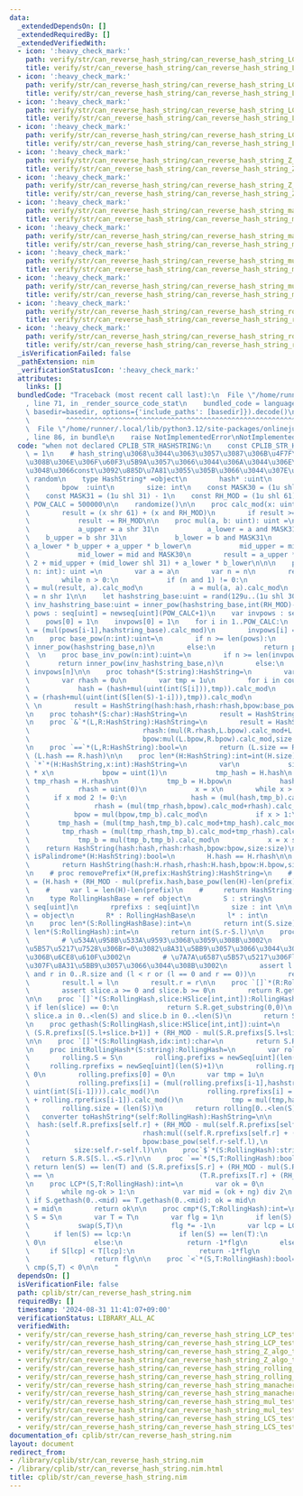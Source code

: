 ```yaml
---
data:
  _extendedDependsOn: []
  _extendedRequiredBy: []
  _extendedVerifiedWith:
  - icon: ':heavy_check_mark:'
    path: verify/str/can_reverse_hash_string/can_reverse_hash_string_LCP_test.nim
    title: verify/str/can_reverse_hash_string/can_reverse_hash_string_LCP_test.nim
  - icon: ':heavy_check_mark:'
    path: verify/str/can_reverse_hash_string/can_reverse_hash_string_LCP_test.nim
    title: verify/str/can_reverse_hash_string/can_reverse_hash_string_LCP_test.nim
  - icon: ':heavy_check_mark:'
    path: verify/str/can_reverse_hash_string/can_reverse_hash_string_LCS_test.nim
    title: verify/str/can_reverse_hash_string/can_reverse_hash_string_LCS_test.nim
  - icon: ':heavy_check_mark:'
    path: verify/str/can_reverse_hash_string/can_reverse_hash_string_LCS_test.nim
    title: verify/str/can_reverse_hash_string/can_reverse_hash_string_LCS_test.nim
  - icon: ':heavy_check_mark:'
    path: verify/str/can_reverse_hash_string/can_reverse_hash_string_Z_algo_test.nim
    title: verify/str/can_reverse_hash_string/can_reverse_hash_string_Z_algo_test.nim
  - icon: ':heavy_check_mark:'
    path: verify/str/can_reverse_hash_string/can_reverse_hash_string_Z_algo_test.nim
    title: verify/str/can_reverse_hash_string/can_reverse_hash_string_Z_algo_test.nim
  - icon: ':heavy_check_mark:'
    path: verify/str/can_reverse_hash_string/can_reverse_hash_string_manacher_test.nim
    title: verify/str/can_reverse_hash_string/can_reverse_hash_string_manacher_test.nim
  - icon: ':heavy_check_mark:'
    path: verify/str/can_reverse_hash_string/can_reverse_hash_string_manacher_test.nim
    title: verify/str/can_reverse_hash_string/can_reverse_hash_string_manacher_test.nim
  - icon: ':heavy_check_mark:'
    path: verify/str/can_reverse_hash_string/can_reverse_hash_string_mul_test.nim
    title: verify/str/can_reverse_hash_string/can_reverse_hash_string_mul_test.nim
  - icon: ':heavy_check_mark:'
    path: verify/str/can_reverse_hash_string/can_reverse_hash_string_mul_test.nim
    title: verify/str/can_reverse_hash_string/can_reverse_hash_string_mul_test.nim
  - icon: ':heavy_check_mark:'
    path: verify/str/can_reverse_hash_string/can_reverse_hash_string_rolling_hash_yosupo_suffix_array_test.nim
    title: verify/str/can_reverse_hash_string/can_reverse_hash_string_rolling_hash_yosupo_suffix_array_test.nim
  - icon: ':heavy_check_mark:'
    path: verify/str/can_reverse_hash_string/can_reverse_hash_string_rolling_hash_yosupo_suffix_array_test.nim
    title: verify/str/can_reverse_hash_string/can_reverse_hash_string_rolling_hash_yosupo_suffix_array_test.nim
  _isVerificationFailed: false
  _pathExtension: nim
  _verificationStatusIcon: ':heavy_check_mark:'
  attributes:
    links: []
  bundledCode: "Traceback (most recent call last):\n  File \"/home/runner/.local/lib/python3.12/site-packages/onlinejudge_verify/documentation/build.py\"\
    , line 71, in _render_source_code_stat\n    bundled_code = language.bundle(stat.path,\
    \ basedir=basedir, options={'include_paths': [basedir]}).decode()\n          \
    \         ^^^^^^^^^^^^^^^^^^^^^^^^^^^^^^^^^^^^^^^^^^^^^^^^^^^^^^^^^^^^^^^^^^^^^^^^^^^^^^^^^\n\
    \  File \"/home/runner/.local/lib/python3.12/site-packages/onlinejudge_verify/languages/nim.py\"\
    , line 86, in bundle\n    raise NotImplementedError\nNotImplementedError\n"
  code: "when not declared CPLIB_STR_HASHSTRING:\n    const CPLIB_STR_HASHSTRING*\
    \ = 1\n    # hash_string\u3068\u3044\u3063\u3057\u3087\u306B\u4F7F\u308F\u308C\
    \u308B\u306E\u306F\u60F3\u5B9A\u3057\u3066\u3044\u306A\u3044\u306E\u3067\u3042\
    \u3048\u3066const\u3092\u885D\u7A81\u3055\u305B\u3066\u3044\u307E\u3059\n    import\
    \ random\n    type HashString* =object\n        hash* :uint\n        rhash* :uint\n\
    \        bpow  :uint\n        size: int\n    const MASK30 = (1u shl 30) - 1\n\
    \    const MASK31 = (1u shl 31) - 1\n    const RH_MOD = (1u shl 61) - 1\n    const\
    \ POW_CALC = 500000\n\n    randomize()\n\n    proc calc_mod(x: uint): uint =\n\
    \        result = (x shr 61) + (x and RH_MOD)\n        if result >= RH_MOD:\n\
    \            result -= RH_MOD\n\n    proc mul(a, b: uint): uint =\n        let\n\
    \            a_upper = a shr 31\n            a_lower = a and MASK31\n        \
    \    b_upper = b shr 31\n            b_lower = b and MASK31\n            mid =\
    \ a_lower * b_upper + a_upper * b_lower\n            mid_upper = mid shr 30\n\
    \            mid_lower = mid and MASK30\n        result = a_upper * b_upper *\
    \ 2 + mid_upper + (mid_lower shl 31) + a_lower * b_lower\n\n\n    proc inner_pow(a:uint,\
    \ n: int): uint =\n        var a = a\n        var n = n\n        result = 1\n\
    \        while n > 0:\n            if (n and 1) != 0:\n                result\
    \ = mul(result, a).calc_mod\n            a = mul(a, a).calc_mod\n            n\
    \ = n shr 1\n\n    let hashstring_base:uint = rand(129u..(1u shl 30))\n    let\
    \ inv_hashstring_base:uint = inner_pow(hashstring_base,int(RH_MOD)-2)\n    var\
    \ pows : seq[uint] = newseq[uint](POW_CALC+1)\n    var invpows : seq[uint] = newseq[uint](POW_CALC+1)\n\
    \    pows[0] = 1\n    invpows[0] = 1\n    for i in 1..POW_CALC:\n        pows[i]\
    \ = (mul(pows[i-1],hashstring_base).calc_mod)\n        invpows[i] = (mul(invpows[i-1],inv_hashstring_base).calc_mod)\n\
    \n    proc base_pow(n:int):uint=\n        if n >= len(pows):\n            return\
    \ inner_pow(hashstring_base,n)\n        else:\n            return pows[n]\n  \
    \  \n    proc base_inv_pow(n:int):uint=\n        if n >= len(invpows):\n     \
    \       return inner_pow(inv_hashstring_base,n)\n        else:\n            return\
    \ invpows[n]\n\n    proc tohash*(S:string):HashString=\n        var hash = 0u\n\
    \        var rhash = 0u\n        var tmp = 1u\n        for i in countdown(len(S)-1,0,1):\n\
    \            hash = (hash+mul(uint(int(S[i])),tmp)).calc_mod\n            rhash\
    \ = (rhash+mul(uint(int(S[len(S)-1-i])),tmp)).calc_mod\n            tmp = mul(tmp,hashstring_base).calc_mod\
    \ \n        result = HashString(hash:hash,rhash:rhash,bpow:base_pow(len(S)),size:len(S))\n\
    \n    proc tohash*(S:char):HashString=\n        result = HashString(hash:uint(int(S)),rhash:uint(int(S)),bpow:hashstring_base,size:1)\n\
    \n    proc `&`*(L,R:HashString):HashString=\n        result = HashString(hash:(mul(L.hash,R.bpow).calc_mod+R.hash).calc_mod,\n\
    \                            rhash:(mul(R.rhash,L.bpow).calc_mod+L.rhash).calc_mod,\n\
    \                            bpow:mul(L.bpow,R.bpow).calc_mod,size:L.size+R.size)\n\
    \n    proc `==`*(L,R:HashString):bool=\n        return (L.size == R.size) and\
    \ (L.hash == R.hash)\n\n    proc len*(H:HashString):int=int(H.size)\n\n    proc\
    \ `*`*(H:HashString,x:int):HashString=\n        var\n            size = H.size\
    \ * x\n            bpow = uint(1)\n            tmp_hash = H.hash\n           \
    \ tmp_rhash = H.rhash\n            tmp_b = H.bpow\n            hash = uint(0)\n\
    \            rhash = uint(0)\n            x = x\n        while x > 0:\n      \
    \      if x mod 2 != 0:\n                hash = (mul(hash,tmp_b).calc_mod+tmp_hash).calc_mod\n\
    \                rhash = (mul(tmp_rhash,bpow).calc_mod+rhash).calc_mod\n     \
    \           bpow = mul(bpow,tmp_b).calc_mod\n            if x > 1:\n         \
    \       tmp_hash = (mul(tmp_hash,tmp_b).calc_mod+tmp_hash).calc_mod\n        \
    \        tmp_rhash = (mul(tmp_rhash,tmp_b).calc_mod+tmp_rhash).calc_mod\n    \
    \            tmp_b = mul(tmp_b,tmp_b).calc_mod\n            x = x shr 1\n    \
    \    return HashString(hash:hash,rhash:rhash,bpow:bpow,size:size)\n    \n    proc\
    \ isPalindrome*(H:HashString):bool=\n        H.hash == H.rhash\n\n    proc reversed*(H:HashString):HashString=\n\
    \        return HashString(hash:H.rhash,rhash:H.hash,bpow:H.bpow,size:H.size)\n\
    \n    # proc removePrefix*(H,prefix:HashString):HashString=\n    #     var hash\
    \ = (H.hash + (RH_MOD - mul(prefix.hash,base_pow(len(H)-len(prefix))).calc_mod)).calc_mod\n\
    \    #     var l = len(H)-len(prefix)\n    #     return HashString(hash:hash,bpow:base_pow(l),size:l)\n\
    \n    type RollingHashBase = ref object\n        S : string\n        prefixs :\
    \ seq[uint]\n        rprefixs : seq[uint]\n        size : int \n\n    type RollingHash*\
    \ = object\n        R* : RollingHashBase\n        l* : int\n        r* : int\n\
    \n    proc len*(S:RollingHashBase):int=\n        return int(S.size)\n\n    proc\
    \ len*(S:RollingHash):int=\n        return int(S.r-S.l)\n\n    proc get_substring(R:RollingHashBase,l,r:int):RollingHash=\n\
    \        # \u534A\u958B\u533A\u9593\u3068\u3059\u308B\u3002\n        # \u7A7A\u6587\
    \u5B57\u5217\u7528\u306Br=0\u3082\u8A31\u5BB9\u3057\u3066\u3044\u308B\u3053\u3068\
    \u306B\u6CE8\u610F\u3002\n        # \u7A7A\u6587\u5B57\u5217\u306Fl=0,r=0\u306E\
    \u307F\u8A31\u5BB9\u3057\u3066\u3044\u308B\u3002\n        assert l in 0..<R.size\
    \ and r in 0..R.size and (l < r or (l == 0 and r == 0))\n        result.R = R\n\
    \        result.l = l\n        result.r = r\n\n    proc `[]`*(R:RollingHashBase,slice:HSlice[int,int]):RollingHash=\n\
    \        assert slice.a >= 0 and slice.b >= 0\n        return R.get_substring(slice.a,slice.b+1)\n\
    \n\n    proc `[]`*(S:RollingHash,slice:HSlice[int,int]):RollingHash=\n       \
    \ if len(slice) == 0:\n            return S.R.get_substring(0,0)\n        assert\
    \ slice.a in 0..<len(S) and slice.b in 0..<len(S)\n        return S.R.get_substring(S.l+slice.a,S.l+slice.b+1)\n\
    \n    proc gethash(S:RollingHash,slice:HSlice[int,int]):uint=\n        return\
    \ (S.R.prefixs[(S.l+slice.b+1)] + (RH_MOD - mul(S.R.prefixs[S.l+slice.a],base_pow(((S.l+slice.b+1)-(S.l+slice.a)))).calc_mod)).calc_mod\n\
    \n\n    proc `[]`*(S:RollingHash,idx:int):char=\n        return S.R.S[idx+int(S.l)]\n\
    \n    proc initRollingHash*(S:string):RollingHash=\n        var rolling = RollingHashBase()\n\
    \        rolling.S = S\n        rolling.prefixs = newSeq[uint](len(S)+1)\n   \
    \     rolling.rprefixs = newSeq[uint](len(S)+1)\n        rolling.rprefixs[0] =\
    \ 0\n        rolling.prefixs[0] = 0\n        var tmp = 1u\n        for i in 1..len(S):\n\
    \            rolling.prefixs[i] = (mul(rolling.prefixs[i-1],hashstring_base) +\
    \ uint(int(S[i-1]))).calc_mod()\n            rolling.rprefixs[i] = (mul(uint(int(S[i-1])),tmp)\
    \ + rolling.rprefixs[i-1]).calc_mod()\n            tmp = mul(tmp,hashstring_base).calc_mod\n\
    \        rolling.size = (len(S))\n        return rolling[0..<len(S)]\n\n\n\n \
    \   converter toHashString*(self:RollingHash):HashString=\n\n        return HashString(\
    \  hash:(self.R.prefixs[self.r] + (RH_MOD - mul(self.R.prefixs[self.l],base_pow(self.r-self.l)).calc_mod)).calc_mod,\n\
    \                            rhash:mul((self.R.rprefixs[self.r] + (RH_MOD - self.R.rprefixs[self.l])).calc_mod,base_inv_pow(self.l)).calc_mod,\n\
    \                            bpow:base_pow(self.r-self.l),\n                 \
    \           size:self.r-self.l)\n\n    proc`$`*(S:RollingHash):string=\n     \
    \   return S.R.S[S.l..<S.r]\n\n    proc `==`*(S,T:RollingHash):bool=\n       \
    \ return len(S) == len(T) and (S.R.prefixs[S.r] + (RH_MOD - mul(S.R.prefixs[S.l],base_pow(S.r-S.l)).calc_mod)).calc_mod\
    \ == \n                                    (T.R.prefixs[T.r] + (RH_MOD - mul(T.R.prefixs[T.l],base_pow(T.r-T.l)).calc_mod)).calc_mod\n\
    \n    proc LCP*(S,T:RollingHash):int=\n        var ok = 0\n        var ng = min(len(S),len(T))+1\n\
    \        while ng-ok > 1:\n            var mid = (ok + ng) div 2\n           \
    \ if S.gethash(0..<mid) == T.gethash(0..<mid): ok = mid\n            else: ng\
    \ = mid\n        return ok\n\n    proc cmp*(S,T:RollingHash):int=\n        var\
    \ S = S\n        var T = T\n        var flg = 1\n        if len(S) > len(T):\n\
    \            swap(S,T)\n            flg *= -1\n        var lcp = LCP(S,T)\n  \
    \      if len(S) == lcp:\n            if len(S) == len(T):\n                return\
    \ 0\n            else:\n                return -1*flg\n        else:\n       \
    \     if S[lcp] < T[lcp]:\n                return -1*flg\n            else:\n\
    \                return flg\n\n    proc `<`*(S,T:RollingHash):bool=\n        return\
    \ cmp(S,T) < 0\n\n    "
  dependsOn: []
  isVerificationFile: false
  path: cplib/str/can_reverse_hash_string.nim
  requiredBy: []
  timestamp: '2024-08-31 11:41:07+09:00'
  verificationStatus: LIBRARY_ALL_AC
  verifiedWith:
  - verify/str/can_reverse_hash_string/can_reverse_hash_string_LCP_test.nim
  - verify/str/can_reverse_hash_string/can_reverse_hash_string_LCP_test.nim
  - verify/str/can_reverse_hash_string/can_reverse_hash_string_Z_algo_test.nim
  - verify/str/can_reverse_hash_string/can_reverse_hash_string_Z_algo_test.nim
  - verify/str/can_reverse_hash_string/can_reverse_hash_string_rolling_hash_yosupo_suffix_array_test.nim
  - verify/str/can_reverse_hash_string/can_reverse_hash_string_rolling_hash_yosupo_suffix_array_test.nim
  - verify/str/can_reverse_hash_string/can_reverse_hash_string_manacher_test.nim
  - verify/str/can_reverse_hash_string/can_reverse_hash_string_manacher_test.nim
  - verify/str/can_reverse_hash_string/can_reverse_hash_string_mul_test.nim
  - verify/str/can_reverse_hash_string/can_reverse_hash_string_mul_test.nim
  - verify/str/can_reverse_hash_string/can_reverse_hash_string_LCS_test.nim
  - verify/str/can_reverse_hash_string/can_reverse_hash_string_LCS_test.nim
documentation_of: cplib/str/can_reverse_hash_string.nim
layout: document
redirect_from:
- /library/cplib/str/can_reverse_hash_string.nim
- /library/cplib/str/can_reverse_hash_string.nim.html
title: cplib/str/can_reverse_hash_string.nim
---
```

